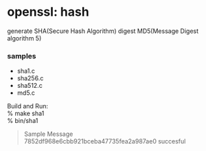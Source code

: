 openssl: hash
===============


generate SHA(Secure Hash Algorithm) digest
MD5(Message Digest algorithm 5)


### samples
- sha1.c 
- sha256.c 
- sha512.c 
- md5.c 


Build and Run:  
% make sha1  
% bin/sha1  
> Sample Message  
> 7852df968e6cbb921bceba47735fea2a987ae0
> succesful



